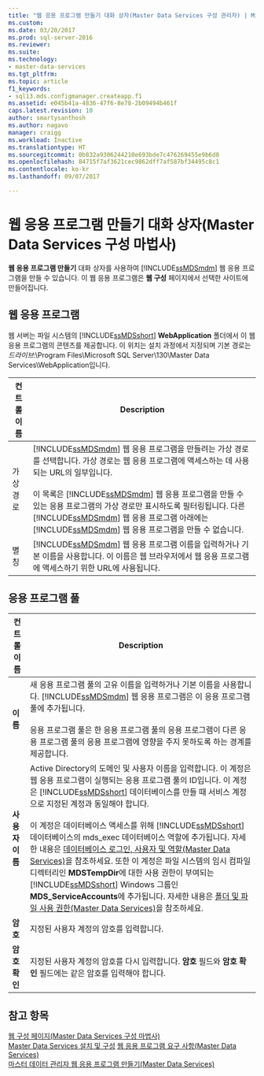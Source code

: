 ```yaml
---
title: "웹 응용 프로그램 만들기 대화 상자(Master Data Services 구성 관리자) | Microsoft Docs"
ms.custom: 
ms.date: 03/20/2017
ms.prod: sql-server-2016
ms.reviewer: 
ms.suite: 
ms.technology:
- master-data-services
ms.tgt_pltfrm: 
ms.topic: article
f1_keywords:
- sql13.mds.configmanager.createapp.f1
ms.assetid: e045b41a-4836-47f6-8e78-2b09494b461f
caps.latest.revision: 10
author: smartysanthosh
ms.author: nagavo
manager: craigg
ms.workload: Inactive
ms.translationtype: HT
ms.sourcegitcommit: 0b832a9306244210e693bde7c476269455e9b6d8
ms.openlocfilehash: 84715f7af3621cec9862dff7af587bf34495c8c1
ms.contentlocale: ko-kr
ms.lasthandoff: 09/07/2017

---
```

# <a name="create-web-application-dialog-box-master-data-services-configuration-manager"></a>웹 응용 프로그램 만들기 대화 상자(Master Data Services 구성 마법사)
  **웹 응용 프로그램 만들기** 대화 상자를 사용하여 [!INCLUDE[ssMDSmdm](../includes/ssmdsmdm-md.md)] 웹 응용 프로그램을 만들 수 있습니다. 이 웹 응용 프로그램은 **웹 구성** 페이지에서 선택한 사이트에 만들어집니다.  
  
## <a name="web-application"></a>웹 응용 프로그램  
 웹 서버는 파일 시스템의 [!INCLUDE[ssMDSshort](../includes/ssmdsshort-md.md)] **WebApplication** 폴더에서 이 웹 응용 프로그램의 콘텐츠를 제공합니다. 이 위치는 설치 과정에서 지정되며 기본 경로는 *드라이브*:\Program Files\Microsoft SQL Server\130\Master Data Services\WebApplication입니다.  
  
|컨트롤 이름|Description|  
|------------------|-----------------|  
|가상 경로|[!INCLUDE[ssMDSmdm](../includes/ssmdsmdm-md.md)] 웹 응용 프로그램을 만들려는 가상 경로를 선택합니다. 가상 경로는 웹 응용 프로그램에 액세스하는 데 사용되는 URL의 일부입니다.<br /><br /> 이 목록은 [!INCLUDE[ssMDSmdm](../includes/ssmdsmdm-md.md)] 웹 응용 프로그램을 만들 수 있는 응용 프로그램의 가상 경로만 표시하도록 필터링됩니다. 다른 [!INCLUDE[ssMDSmdm](../includes/ssmdsmdm-md.md)] 웹 응용 프로그램 아래에는 [!INCLUDE[ssMDSmdm](../includes/ssmdsmdm-md.md)] 웹 응용 프로그램을 만들 수 없습니다.|  
|별칭|[!INCLUDE[ssMDSmdm](../includes/ssmdsmdm-md.md)] 웹 응용 프로그램 이름을 입력하거나 기본 이름을 사용합니다. 이 이름은 웹 브라우저에서 웹 응용 프로그램에 액세스하기 위한 URL에 사용됩니다.|  
  
## <a name="application-pool"></a>응용 프로그램 풀  
  
|컨트롤 이름|Description|  
|------------------|-----------------|  
|**이름**|새 응용 프로그램 풀의 고유 이름을 입력하거나 기본 이름을 사용합니다. [!INCLUDE[ssMDSmdm](../includes/ssmdsmdm-md.md)] 웹 응용 프로그램은 이 응용 프로그램 풀에 추가됩니다.<br /><br /> 응용 프로그램 풀은 한 응용 프로그램 풀의 응용 프로그램이 다른 응용 프로그램 풀의 응용 프로그램에 영향을 주지 못하도록 하는 경계를 제공합니다.|  
|**사용자 이름**|Active Directory의 도메인 및 사용자 이름을 입력합니다. 이 계정은 웹 응용 프로그램이 실행되는 응용 프로그램 풀의 ID입니다. 이 계정은 [!INCLUDE[ssMDSshort](../includes/ssmdsshort-md.md)] 데이터베이스를 만들 때 서비스 계정으로 지정된 계정과 동일해야 합니다.<br /><br /> 이 계정은 데이터베이스 액세스를 위해 [!INCLUDE[ssMDSshort](../includes/ssmdsshort-md.md)] 데이터베이스의 mds_exec 데이터베이스 역할에 추가됩니다. 자세한 내용은 [데이터베이스 로그인, 사용자 및 역할&#40;Master Data Services&#41;](../master-data-services/database-logins-users-and-roles-master-data-services.md)을 참조하세요. 또한 이 계정은 파일 시스템의 임시 컴파일 디렉터리인 **MDSTempDir**에 대한 사용 권한이 부여되는 [!INCLUDE[ssMDSshort](../includes/ssmdsshort-md.md)] Windows 그룹인 **MDS_ServiceAccounts**에 추가됩니다. 자세한 내용은 [폴더 및 파일 사용 권한&#40;Master Data Services&#41;](../master-data-services/folder-and-file-permissions-master-data-services.md)을 참조하세요.|  
|**암호**|지정된 사용자 계정의 암호를 입력합니다.|  
|**암호 확인**|지정된 사용자 계정의 암호를 다시 입력합니다. **암호** 필드와 **암호 확인** 필드에는 같은 암호를 입력해야 합니다.|  
  
## <a name="see-also"></a>참고 항목  
 [웹 구성 페이지&#40;Master Data Services 구성 마법사&#41;](../master-data-services/web-configuration-page-master-data-services-configuration-manager.md)   
[Master Data Services 설치 및 구성](../master-data-services/master-data-services-installation-and-configuration.md) [웹 응용 프로그램 요구 사항&#40;Master Data Services&#41;](../master-data-services/install-windows/web-application-requirements-master-data-services.md)   
 [마스터 데이터 관리자 웹 응용 프로그램 만들기&#40;Master Data Services&#41;](../master-data-services/install-windows/create-a-master-data-manager-web-application-master-data-services.md)  
  
  

